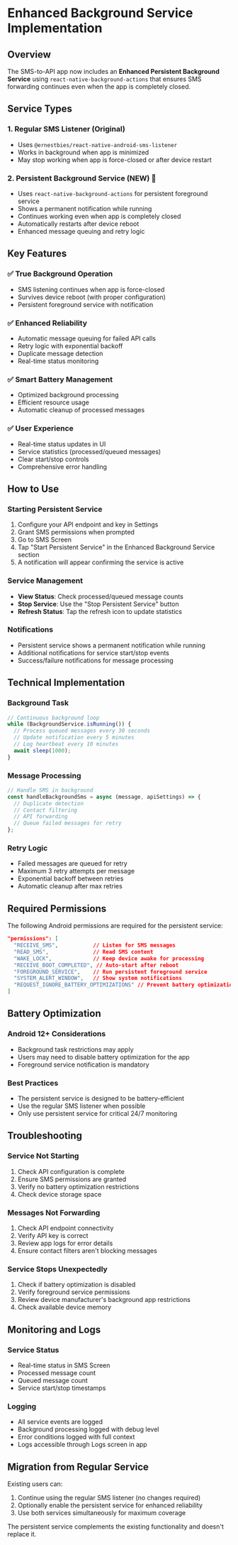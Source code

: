 # Enhanced Background Service Implementation

## Overview
The SMS-to-API app now includes an **Enhanced Persistent Background Service** using `react-native-background-actions` that ensures SMS forwarding continues even when the app is completely closed.

## Service Types

### 1. Regular SMS Listener (Original)
- Uses `@ernestbies/react-native-android-sms-listener`
- Works in background when app is minimized
- May stop working when app is force-closed or after device restart

### 2. Persistent Background Service (NEW) 🚀
- Uses `react-native-background-actions` for persistent foreground service
- Shows a permanent notification while running
- Continues working even when app is completely closed
- Automatically restarts after device reboot
- Enhanced message queuing and retry logic

## Key Features

### ✅ True Background Operation
- SMS listening continues when app is force-closed
- Survives device reboot (with proper configuration)
- Persistent foreground service with notification

### ✅ Enhanced Reliability
- Automatic message queuing for failed API calls
- Retry logic with exponential backoff
- Duplicate message detection
- Real-time status monitoring

### ✅ Smart Battery Management
- Optimized background processing
- Efficient resource usage
- Automatic cleanup of processed messages

### ✅ User Experience
- Real-time status updates in UI
- Service statistics (processed/queued messages)
- Clear start/stop controls
- Comprehensive error handling

## How to Use

### Starting Persistent Service
1. Configure your API endpoint and key in Settings
2. Grant SMS permissions when prompted
3. Go to SMS Screen
4. Tap "Start Persistent Service" in the Enhanced Background Service section
5. A notification will appear confirming the service is active

### Service Management
- **View Status**: Check processed/queued message counts
- **Stop Service**: Use the "Stop Persistent Service" button
- **Refresh Status**: Tap the refresh icon to update statistics

### Notifications
- Persistent service shows a permanent notification while running
- Additional notifications for service start/stop events
- Success/failure notifications for message processing

## Technical Implementation

### Background Task
```javascript
// Continuous background loop
while (BackgroundService.isRunning()) {
  // Process queued messages every 30 seconds
  // Update notification every 5 minutes
  // Log heartbeat every 10 minutes
  await sleep(1000);
}
```

### Message Processing
```javascript
// Handle SMS in background
const handleBackgroundSms = async (message, apiSettings) => {
  // Duplicate detection
  // Contact filtering
  // API forwarding
  // Queue failed messages for retry
};
```

### Retry Logic
- Failed messages are queued for retry
- Maximum 3 retry attempts per message
- Exponential backoff between retries
- Automatic cleanup after max retries

## Required Permissions

The following Android permissions are required for the persistent service:

```json
"permissions": [
  "RECEIVE_SMS",           // Listen for SMS messages
  "READ_SMS",              // Read SMS content
  "WAKE_LOCK",             // Keep device awake for processing
  "RECEIVE_BOOT_COMPLETED", // Auto-start after reboot
  "FOREGROUND_SERVICE",    // Run persistent foreground service
  "SYSTEM_ALERT_WINDOW",   // Show system notifications
  "REQUEST_IGNORE_BATTERY_OPTIMIZATIONS" // Prevent battery optimization
]
```

## Battery Optimization

### Android 12+ Considerations
- Background task restrictions may apply
- Users may need to disable battery optimization for the app
- Foreground service notification is mandatory

### Best Practices
- The persistent service is designed to be battery-efficient
- Use the regular SMS listener when possible
- Only use persistent service for critical 24/7 monitoring

## Troubleshooting

### Service Not Starting
1. Check API configuration is complete
2. Ensure SMS permissions are granted
3. Verify no battery optimization restrictions
4. Check device storage space

### Messages Not Forwarding
1. Check API endpoint connectivity
2. Verify API key is correct
3. Review app logs for error details
4. Ensure contact filters aren't blocking messages

### Service Stops Unexpectedly
1. Check if battery optimization is disabled
2. Verify foreground service permissions
3. Review device manufacturer's background app restrictions
4. Check available device memory

## Monitoring and Logs

### Service Status
- Real-time status in SMS Screen
- Processed message count
- Queued message count
- Service start/stop timestamps

### Logging
- All service events are logged
- Background processing logged with debug level
- Error conditions logged with full context
- Logs accessible through Logs screen in app

## Migration from Regular Service

Existing users can:
1. Continue using the regular SMS listener (no changes required)
2. Optionally enable the persistent service for enhanced reliability
3. Use both services simultaneously for maximum coverage

The persistent service complements the existing functionality and doesn't replace it.
